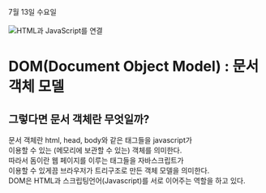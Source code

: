 7월 13일 수요일
</br>
</br>
![HTML과 JavaScript를 연결](https://velog.velcdn.com/images%2Fmollog%2Fpost%2F347c518d-7951-4f69-ac7a-8eaba243b798%2Fimage.png)

# DOM(Document Object Model) : 문서 객체 모델

## 그렇다면 문서 객체란 무엇일까?

문서 객체란 html, head, body와 같은 태그들을 javascript가 
</br>
이용할 수 있는 (메모리에 보관할 수 있는) 객체를 의미한다.
</br>
따라서 돔이란 웹 페이지를 이루는 태그들을 자바스크립트가 
</br>
이용할 수 있게끔 브라우저가 트리구조로 만든 객체 모델을 의미한다.
</br>
DOM은 HTML과 스크립팅언어(Javascript)를 서로 이어주는 역할을 하고 있다.
